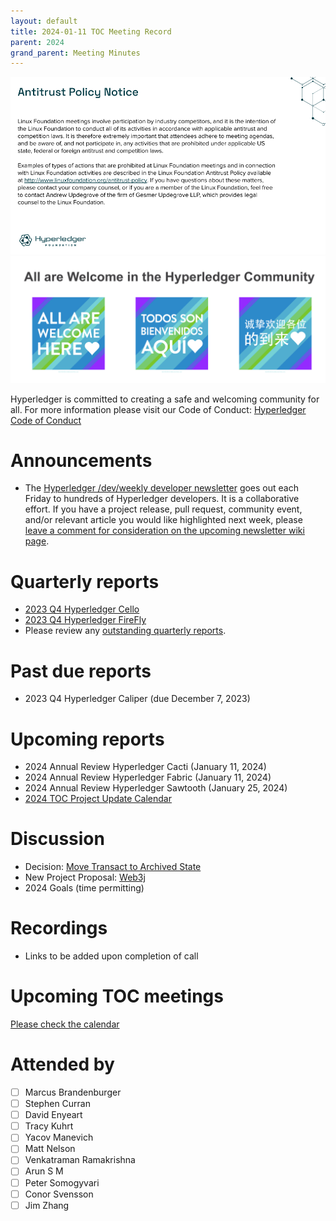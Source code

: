```yaml
---
layout: default
title: 2024-01-11 TOC Meeting Record
parent: 2024
grand_parent: Meeting Minutes
---
```

![Antitrust Policy Notice](../images/antitrust-policy-notice.png "Antitrust Policy Notice")
![All are Welcome in the Hyperledger Community](../images/all-are-welcome.png "All are Welcome in the Hyperledger Community")

Hyperledger is committed to creating a safe and welcoming community for all. For more information please visit our Code of Conduct: [Hyperledger Code of Conduct](https://toc.hyperledger.org/governing-documents/code-of-conduct.html)

# Announcements
* The [Hyperledger /dev/weekly developer newsletter](https://wiki.hyperledger.org/pages/viewpage.action?pageId=39618905) goes out each Friday to hundreds of Hyperledger developers. It is a collaborative effort. If you have a project release, pull request, community event, and/or relevant article you would like highlighted next week, please [leave a comment for consideration on the upcoming newsletter wiki page](https://wiki.hyperledger.org/display/DR/2023).

# Quarterly reports
* [2023 Q4 Hyperledger Cello](https://github.com/hyperledger/toc/pull/193)
* [2023 Q4 Hyperledger FireFly](https://github.com/hyperledger/toc/pull/194)
* Please review any [outstanding quarterly reports](https://github.com/hyperledger/toc/pulls?q=is%3Apr+is%3Aopen+label%3Aquarterly-report+user-review-requested%3A%40me).

# Past due reports
* 2023 Q4 Hyperledger Caliper (due December 7, 2023)

# Upcoming reports
* 2024 Annual Review Hyperledger Cacti (January 11, 2024)
* 2024 Annual Review Hyperledger Fabric (January 11, 2024)
* 2024 Annual Review Hyperledger Sawtooth (January 25, 2024)
* [2024 TOC Project Update Calendar](../../project-reports/2024/2024-updates.md)

# Discussion
* Decision: [Move Transact to Archived State](https://github.com/hyperledger/toc/issues/200)
* New Project Proposal: [Web3j](https://github.com/hyperledger/hyperledger-hip/pull/15)
* 2024 Goals (time permitting)

# Recordings
* Links to be added upon completion of call

# Upcoming TOC meetings
[Please check the calendar](https://lists.hyperledger.org/g/toc/calendar)

# Attended by

* [ ] Marcus Brandenburger
* [ ] Stephen Curran
* [ ] David Enyeart
* [ ] Tracy Kuhrt
* [ ] Yacov Manevich
* [ ] Matt Nelson
* [ ] Venkatraman Ramakrishna
* [ ] Arun S M
* [ ] Peter Somogyvari
* [ ] Conor Svensson
* [ ] Jim Zhang
